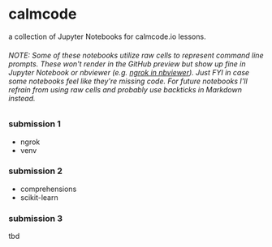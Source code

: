 # calmcode
a collection of Jupyter Notebooks for calmcode.io lessons.  

###### NOTE: Some of these notebooks utilize raw cells to represent command line prompts. These won't render in the GitHub preview but show up fine in Jupyter Notebook or nbviewer (e.g. [ngrok in nbviewer](https://nbviewer.org/github/ericphann/calmcode/blob/main/ngrok.ipynb)). Just FYI in case some notebooks feel like they're missing code. For future notebooks I'll refrain from using raw cells and probably use backticks in Markdown instead.

### submission 1
- ngrok
- venv

### submission 2
- comprehensions
- scikit-learn

### submission 3
tbd

